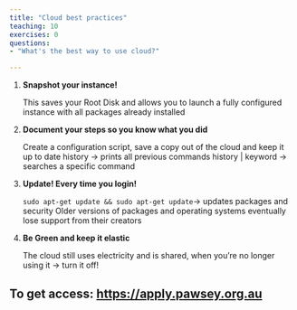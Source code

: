 ```yaml
---
title: "Cloud best practices"
teaching: 10
exercises: 0
questions:
- "What's the best way to use cloud?"

---
```


1. **Snapshot your instance!**

    This saves your Root Disk and allows you to launch a fully configured instance with all packages already installed

2. **Document your steps so you know what you did**

    Create a configuration script, save a copy out of the cloud and keep it up to date
    history -> prints all previous commands
    history  |  keyword -> searches a specific command

3. **Update! Every time you login!**

    ```sudo apt-get update && sudo apt-get update```-> updates packages and security
    Older versions of packages and operating systems eventually lose support from their creators

4.  **Be Green and keep it elastic**

    The cloud still uses electricity and is shared, when you’re no longer using it -> turn it off!


## To get access: https://apply.pawsey.org.au
